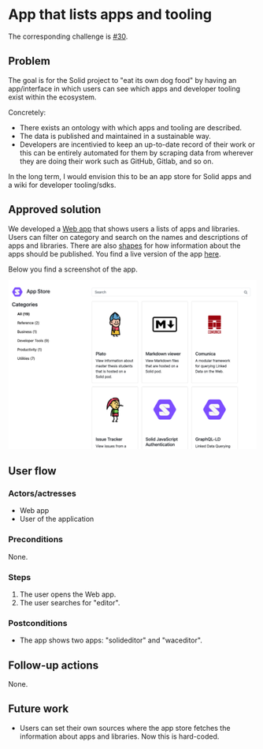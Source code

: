<!--
Fill in the WebIDs of the people below.
Leave this in comments!
It's possible to have multiple people per role.

Challenge/scenario creator:
  - https://id.inrupt.com/jeswr
Solution creator:
  - https://pieterheyvaert.com/#me
Report writer:
  - https://pieterheyvaert.com/#me
-->

# App that lists apps and tooling

The corresponding challenge is [#30](https://github.com/SolidLabResearch/Challenges/issues/30).

## Problem

The goal is for the Solid project to "eat its own dog food" by having an app/interface in which users can see
which apps and developer tooling exist within the ecosystem.

Concretely:

- There exists an ontology with which apps and tooling are described.
- The data is published and maintained in a sustainable way.
- Developers are incentivied to keep an up-to-date record of their work
or this can be entirely automated for them by scraping data from
wherever they are doing their work such as GitHub, Gitlab, and so on.

In the long term, I would envision this to be an app store for Solid apps and a wiki for developer tooling/sdks.

## Approved solution

We developed a [Web app](https://github.com/KNowledgeOnWebScale/solid-app-store/) that
shows users a lists of apps and libraries.
Users can filter on category and search on the names and descriptions of apps and libraries.
There are also [shapes](https://github.com/KNowledgeOnWebScale/solid-app-store#how-to-add-app-to-store)
for how information about the apps should be published.
You find a live version of the app [here](https://solid-app-store.netlify.app/).

Below you find a screenshot of the app.

![img.png](img/solid-app-store.png)

## User flow

### Actors/actresses

- Web app
- User of the application

### Preconditions

None.

### Steps

1. The user opens the Web app.
2. The user searches for "editor".

### Postconditions

- The app shows two apps: "solideditor" and "waceditor".

## Follow-up actions

None.

## Future work

- Users can set their own sources where the app store fetches the information about apps and libraries.
Now this is hard-coded.
